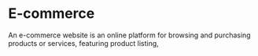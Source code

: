 # E-commerce
An e-commerce website is an online platform for browsing and purchasing products or services, featuring product listing,
